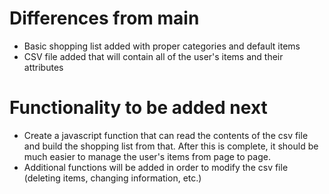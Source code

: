 # Differences from main
- Basic shopping list added with proper categories and default items
- CSV file added that will contain all of the user's items and their attributes

# Functionality to be added next
- Create a javascript function that can read the contents of the csv file and build the shopping list from that. After this is complete, it should be much easier to manage the user's items from page to page.
- Additional functions will be added in order to modify the csv file (deleting items, changing information, etc.)

